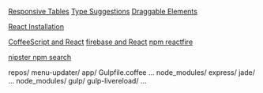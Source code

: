 [Responsive Tables](https://github.com/filamentgroup/tablesaw)
[Type Suggestions](https://github.com/twitter/typeahead.js)
[Draggable Elements](http://css-tricks.com/draggable-elements-push-others-way/)

[React Installation](http://facebook.github.io/react/docs/tooling-integration.html)

[CoffeeScript and React](http://neugierig.org/software/blog/2014/02/react-jsx-coffeescript.html)
[firebase and React](https://www.firebase.com/blog/2014-05-01-using-firebase-with-react.html)
[npm reactfire](https://www.npmjs.org/package/reactfire)

[nipster npm search](http://eirikb.github.io/nipster/)


repos/
  menu-updater/
    app/
    Gulpfile.coffee
    ...
    node_modules/
      express/
      jade/
      ...
  node_modules/
    gulp/
    gulp-livereload/
    ...